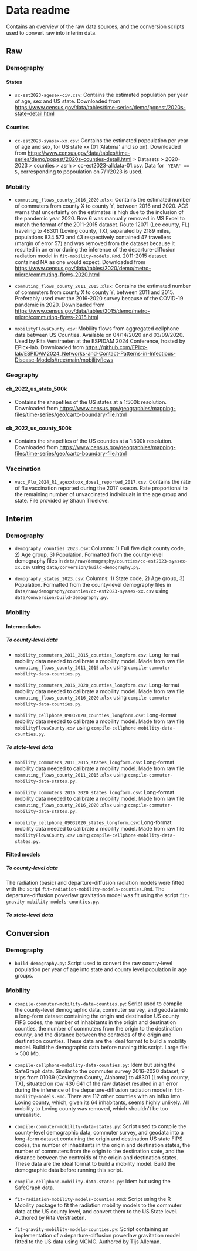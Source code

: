# Data readme

Contains an overview of the raw data sources, and the conversion scripts used to convert raw into interim data.

## Raw

### Demography

#### States

+ `sc-est2023-agesex-civ.csv`: Contains the estimated population per year of age, sex and US state. Downloaded from https://www.census.gov/data/tables/time-series/demo/popest/2020s-state-detail.html 

#### Counties

+ `cc-est2023-syasex-xx.csv`: Contains the estimated popoulation per year of age and sex, for US state xx (01 'Alabma' and so on). Downloaded from https://www.census.gov/data/tables/time-series/demo/popest/2020s-counties-detail.html > Datasets > 2020-2023 > counties > asrh > cc-est2023-alldata-01.csv. Data for `'YEAR' == 5`, corresponding to popoulation on 7/1/2023	is used.

### Mobility

+ `commuting_flows_county_2016_2020.xlsx`: Contains the estimated number of commuters from county X to county Y, between 2016 and 2020. ACS warns that uncertainty on the estimates is high due to the inclusion of the pandemic year 2020. Row 6 was manually removed in MS Excel to match the format of the 2011-2015 dataset. Route 12071 (Lee county, FL) traveling to 48301 (Loving county, TX), separated by 2189 miles, populations 834 573 and 43 respectively contained 47 travellers (margin of error 57) and was removed from the dataset because it resulted in an error during the inference of the departure-diffusion radiation model in `fit-mobility-models.Rmd`. 2011-2015 dataset contained NA as one would expect. Downloaded from https://www.census.gov/data/tables/2020/demo/metro-micro/commuting-flows-2020.html 

+ `commuting_flows_county_2011_2015.xlsx`: Contains the estimated number of commuters from county X to county Y, between 2011 and 2015. Preferably used over the 2016-2020 survey because of the COVID-19 pandemic in 2020. Downloaded from https://www.census.gov/data/tables/2015/demo/metro-micro/commuting-flows-2015.html

+ `mobilityFlowsCounty.csv`: Mobility flows from aggregated cellphone data between US Counties. Available on 04/14/2020 and 03/09/2020. Used by Rita Verstraeten at the ESPIDAM 2024 Conference, hosted by EPIcx-lab. Downloaded from https://github.com/EPIcx-lab/ESPIDAM2024_Networks-and-Contact-Patterns-in-Infectious-Disease-Models/tree/main/mobilityflows

### Geography

#### cb_2022_us_state_500k

+ Contains the shapefiles of the US states at a 1:500k resolution. Downloaded from https://www.census.gov/geographies/mapping-files/time-series/geo/carto-boundary-file.html 

#### cb_2022_us_county_500k

+ Contains the shapefiles of the US counties at a 1:500k resolution. Downloaded from https://www.census.gov/geographies/mapping-files/time-series/geo/carto-boundary-file.html 

### Vaccination

+ `vacc_Flu_2024_R1_agexxtoxx_dose1_reported_2017.csv`: Contains the rate of flu vaccination reported during the 2017 season. Rate proportional to the remaining number of unvaccinated individuals in the age group and state. File provided by Shaun Truelove.

## Interim

### Demography

+ `demography_counties_2023.csv`: Columns: 1) Full five digit county code, 2) Age group, 3) Population. Formatted from the county-level demography files in `data/raw/demography/counties/cc-est2023-syasex-xx.csv` using `data/conversion/build-demography.py`. 

+ `demography_states_2023.csv`: Columns: 1) State code, 2) Age group, 3) Population. Formatted from the county-level demography files in `data/raw/demography/counties/cc-est2023-syasex-xx.csv` using `data/conversion/build-demography.py`. 

### Mobility

#### Intermediates

##### To county-level data

+ `mobility_commuters_2011_2015_counties_longform.csv`: Long-format mobility data needed to calibrate a mobility model. Made from raw file `commuting_flows_county_2011_2015.xlsx` using `compile-commuter-mobility-data-counties.py`.

+ `mobility_commuters_2016_2020_counties_longform.csv`: Long-format mobility data needed to calibrate a mobility model. Made from raw file `commuting_flows_county_2016_2020.xlsx` using `compile-commuter-mobility-data-counties.py`.

+ `mobility_cellphone_09032020_counties_longform.csv`: Long-format mobility data needed to calibrate a mobility model. Made from raw file `mobilityFlowsCounty.csv` using `compile-cellphone-mobility-data-counties.py`.

##### To state-level data

+ `mobility_commuters_2011_2015_states_longform.csv`: Long-format mobility data needed to calibrate a mobility model. Made from raw file `commuting_flows_county_2011_2015.xlsx` using `compile-commuter-mobility-data-states.py`.

+ `mobility_commuters_2016_2020_states_longform.csv`: Long-format mobility data needed to calibrate a mobility model. Made from raw file `commuting_flows_county_2016_2020.xlsx` using `compile-commuter-mobility-data-states.py`.

+ `mobility_cellphone_09032020_states_longform.csv`: Long-format mobility data needed to calibrate a mobility model. Made from raw file `mobilityFlowsCounty.csv` using `compile-cellphone-mobility-data-states.py`.

#### Fitted models

##### To county-level data

The radiation (basic) and departure-diffusion radiation models were fitted with the script `fit-radiation-mobility-models-counties.Rmd`. The departure-diffusion powerlaw gravitation model was fit using the script `fit-gravity-mobility-models-counties.py`.

##### To state-level data

## Conversion

### Demography

+ `build-demography.py`: Script used to convert the raw county-level population per year of age into state and county level population in age groups.

### Mobility

+ `compile-commuter-mobility-data-counties.py`: Script used to compile the county-level demographic data, commuter survey, and geodata into a long-form dataset containing the origin and destination US county FIPS codes, the number of inhabitants in the origin and destination counties, the number of commuters from the origin to the destination county, and the distance between the centroids of the origin and destination counties. These data are the ideal format to build a mobility model. Build the demographic data before running this script. Large file: > 500 Mb.

+ `compile-cellphone-mobility-data-counties.py`: Idem but using the SafeGraph data. Similar to the commuter survey 2016-2020 dataset, 9 trips from 01039 (Covington County, Alabama) to 48301 (Loving county, TX), situated on row 430 641 of the raw dataset resulted in an error during the inference of the departure-diffusion radiation model in `fit-mobility-models.Rmd`. There are 112 other counties with an influx into Loving county, which, given its 64 inhabitants, seems highly unlikely. All mobility to Loving county was removed, which shouldn't be too unrealistic. 

+ `compile-commuter-mobility-data-states.py`: Script used to compile the county-level demographic data, commuter survey, and geodata into a long-form dataset containing the origin and destination US state FIPS codes, the number of inhabitants in the origin and destination states, the number of commuters from the origin to the destination state, and the distance between the centroids of the origin and destination states. These data are the ideal format to build a mobility model. Build the demographic data before running this script. 

+ `compile-cellphone-mobility-data-states.py`: Idem but using the SafeGraph data.

+ `fit-radiation-mobility-models-counties.Rmd`: Script using the R Mobility package to fit the radiation mobility models to the commuter data at the US county level, and convert them to the US State level. Authored by Rita Verstraeten.

+ `fit-gravity-mobility-models-counties.py`: Script containing an implementation of a departure-diffusion powerlaw gravitation model fitted to the US data using MCMC. Authored by Tijs Alleman.